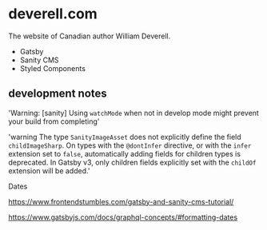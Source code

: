# deverell.com

The website of Canadian author William Deverell.

- Gatsby
- Sanity CMS
- Styled Components

## development notes

'Warning: [sanity] Using `watchMode` when not in develop mode might prevent your build from completing'

'warning The type `SanityImageAsset` does not explicitly define the field `childImageSharp`.
On types with the `@dontInfer` directive, or with the `infer` extension set to `false`, automatically adding fields for children types is deprecated.
In Gatsby v3, only children fields explicitly set with the `childOf` extension will be added.'

Dates

https://www.frontendstumbles.com/gatsby-and-sanity-cms-tutorial/

https://www.gatsbyjs.com/docs/graphql-concepts/#formatting-dates
